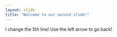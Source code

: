 ```yaml
---
layout: slide
title: "Welcome to our second slide!"
---
```

I change the 5th line!
Use the left arrow to go back!

